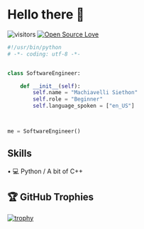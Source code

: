 # Hello there 👋

![visitors](https://visitor-badge.laobi.icu/badge?page_id=zhenye-na.zhenye-na)
[![Open Source Love](https://badges.frapsoft.com/os/v1/open-source.svg?v=102)](https://github.com/ellerbrock/open-source-badge/)


```python
#!/usr/bin/python
# -*- coding: utf-8 -*-


class SoftwareEngineer:

    def __init__(self):
        self.name = "Machiavelli Siethon"
        self.role = "Beginner"
        self.language_spoken = ["en_US"]



me = SoftwareEngineer()
```
## Skills
• 💻 Python / A bit of C++


## 🏆 GitHub Trophies

[![trophy](https://github-profile-trophy.vercel.app/?username=McMaccc&theme=nord&column=7)](https://github.com/ryo-ma/github-profile-trophy)
